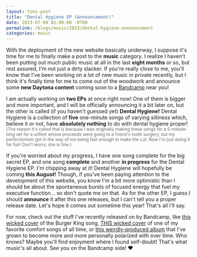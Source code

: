 ```yaml
---
layout: toni-post
title: "Dental Hygiene EP (Announcement)"
date: 2023-07-08 02:00:00 -0700
permalink: /blogs/music/2023/dental-hygiene-announcement
categories: music
---
```

With the deployment of the new website basically underway, I suppose it's time for me to finally make a post to the **music** category. I realize I haven't been putting out much public music at all in the last **eight months** or so, but rest assured, I'm not just a dirty slacker. If you're really close to me, you'll know that I've been working on a lot of new music in private recently, but I think it's finally time for me to come out of the woodwork and announce some **new Daytona content** coming soon to a [Bandcamp](https://daytona.bandcamp.com) near you!

I am actually working on **two EPs** at once right now! One of them is bigger and more important, and I will be officially announcing it a bit later on, but the other is called (if you haven't guessed yet) **Dental Hygiene!** Dental Hygiene is a collection of **five** one-minute songs of varying silliness which, believe it or not, have **absolutely nothing** to do with dental hygiene proper! <span style="color: dimgray"><small>(The reason it's called that is because I was originally making these songs for a 5-minute-long set for a urlfest whose proceeds were going to a friend's tooth surgery, but my perfectionism got in the way of me being fast enough to make the cut. Now I'm just doing it for fun! Don't worry, she is fine.)</small></span>

If you're worried about my progress, I have one song complete for the big secret EP, and one song **complete** and another **in progress** for the Dental Hygiene EP. I'm chipping away at it! Dental Hygiene will hopefully be coming **this August!** Though, if you've been paying attention to the development of this website, you know I'm a bit more optimistic than I should be about the spontaneous bursts of focused energy that fuel my executive function... so don't quote me on that. As for the other EP, I guess I should **announce** it after this one releases, but I can't tell you a proper release date. Let's hope it comes out sometime this year! That's all I'll say.

For now, check out the stuff I've recently released on by Bandcamp, like [this wicked cover](https://daytona.bandcamp.com/track/whopper) of the Burger King song, [THIS wicked cover](https://daytona.bandcamp.com/track/the-middle-jimmy-eat-world-cover) of one of my favorite comfort songs of all time, or [this weirdly-produced album](https://daytona.bandcamp.com/album/planets-and-donuts) that I've grown to become more and more personally polarized with over time. Who knows? Maybe you'll find enjoyment where I found self-doubt! That's what music's all about. See you on the Bandcamp side! ♥